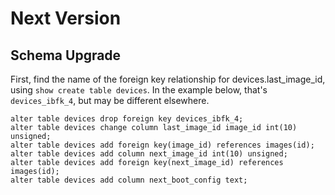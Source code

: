 Next Version
============

Schema Upgrade
--------------

First, find the name of the foreign key relationship for devices.last_image_id,
using `show create table devices`.  In the example below, that's
`devices_ibfk_4`, but may be different elsewhere.

    alter table devices drop foreign key devices_ibfk_4;
    alter table devices change column last_image_id image_id int(10) unsigned;
    alter table devices add foreign key(image_id) references images(id);
    alter table devices add column next_image_id int(10) unsigned;
    alter table devices add foreign key(next_image_id) references images(id);
    alter table devices add column next_boot_config text;
